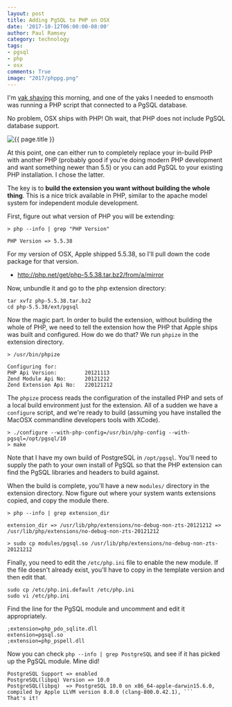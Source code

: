```yaml
---
layout: post
title: Adding PgSQL to PHP on OSX
date: '2017-10-12T06:00:00-08:00'
author: Paul Ramsey
category: technology
tags:
- pgsql
- php
- osx
comments: True
image: "2017/phppg.png"
---
```


I'm [yak shaving](http://whatis.techtarget.com/definition/yak-shaving) this morning, and one of the yaks I needed to ensmooth was running a PHP script that connected to a PgSQL database. 

No problem, OSX ships with PHP! Oh wait, that PHP does not include PgSQL database support.

<img src="{{ site.images }}{{ page.image }}" alt="{{ page.title }}" />

At this point, one can either run to completely replace your in-build PHP with another PHP (probably good if you're doing modern PHP development and want something newer than 5.5) or you can add PgSQL to your existing PHP installation. I chose the latter.

The key is to **build the extension you want without building the whole thing**. This is a nice trick available in PHP, similar to the apache model system for independent module development.

First, figure out what version of PHP you will be extending:
```
> php --info | grep "PHP Version"

PHP Version => 5.5.38
```
For my version of OSX, Apple shipped 5.5.38, so I'll pull down the code package for that version.

* http://php.net/get/php-5.5.38.tar.bz2/from/a/mirror

Now, unbundle it and go to the php extension directory:
```
tar xvfz php-5.5.38.tar.bz2
cd php-5.5.38/ext/pgsql
```
Now the magic part. In order to build the extension, without building the whole of PHP, we need to tell the extension how the PHP that Apple ships was built and configured. How do we do that? We run `phpize` in the extension directory.
```
> /usr/bin/phpize

Configuring for:
PHP Api Version:         20121113
Zend Module Api No:      20121212
Zend Extension Api No:   220121212
```
The `phpize` process reads the configuration of the installed PHP and sets of a local build environment just for the extension. All of a sudden we have a `configure` script, and we're ready to build (assuming you have installed the MacOSX commandline developers tools with XCode).
```
> ./configure --with-php-config=/usr/bin/php-config --with-pgsql=/opt/pgsql/10
> make
```
Note that I have my own build of PostgreSQL in `/opt/pgsql`. You'll need to supply the path to your own install of PgSQL so that the PHP extension can find the PgSQL libraries and headers to build against.

When the build is complete, you'll have a new `modules/` directory in the extension directory. Now figure out where your system wants extensions copied, and copy the module there.
```
> php --info | grep extension_dir

extension_dir => /usr/lib/php/extensions/no-debug-non-zts-20121212 => /usr/lib/php/extensions/no-debug-non-zts-20121212

> sudo cp modules/pgsql.so /usr/lib/php/extensions/no-debug-non-zts-20121212
```
Finally, you need to edit the `/etc/php.ini` file to enable the new module. If the file doesn't already exist, you'll have to copy in the template version and then edit that.
```
sudo cp /etc/php.ini.default /etc/php.ini
sudo vi /etc/php.ini
```
Find the line for the PgSQL module and uncomment and edit it appropriately.
```
;extension=php_pdo_sqlite.dll
extension=pgsql.so
;extension=php_pspell.dll
```
Now you can check `php --info | grep PostgreSQL` and see if it has picked up the PgSQL module. Mine did!
```
PostgreSQL Support => enabled
PostgreSQL(libpq) Version => 10.0
PostgreSQL(libpq)  => PostgreSQL 10.0 on x86_64-apple-darwin15.6.0, compiled by Apple LLVM version 8.0.0 (clang-800.0.42.1), ```
That's it!